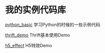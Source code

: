 # 我的实例代码库

[python_basic](https://github.com/hstarorg/HstarDemoProject/tree/master/python_basic)  学习Python的时候的一些示例代码

[thrift_demo](https://github.com/hstarorg/HstarDemoProject/tree/master/thrift_demo)  Thrift基本使用Demo

[h5_effect](https://github.com/hstarorg/HstarDemoProject/tree/master/h5_effect)  H5特效Demo
